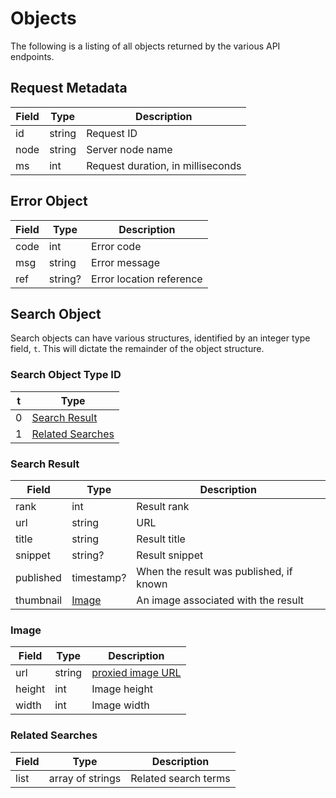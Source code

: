 # Objects

The following is a listing of all objects returned by the various API endpoints.

## Request Metadata

Field | Type   | Description
------|--------|-----------
id    | string | Request ID
node  | string | Server node name
ms    | int    | Request duration, in milliseconds

## Error Object

Field | Type    | Description
------|---------|-----------
code  | int     | Error code
msg   | string  | Error message
ref   | string? | Error location reference

## Search Object

Search objects can have various structures, identified by an integer type
field, `t`. This will dictate the remainder of the object structure.

### Search Object Type ID

t     | Type
------|-------------------------------
0     | [Search Result](#search-result)
1     | [Related Searches](#related-searches)

### Search Result

Field     | Type                        | Description
----------|-----------------------------|-----------
rank      | int                         | Result rank
url       | string                      | URL
title     | string                      | Result title
snippet   | string?                     | Result snippet
published | timestamp?                  | When the result was published, if known
thumbnail | [Image](#image)             | An image associated with the result

### Image

Field     | Type                        | Description
----------|-----------------------------|-----------
url       | string                      | [proxied image URL](#image-urls)
height    | int                         | Image height
width     | int                         | Image width

### Related Searches

Field     | Type                        | Description
----------|-----------------------------|-----------
list      | array of strings            | Related search terms

